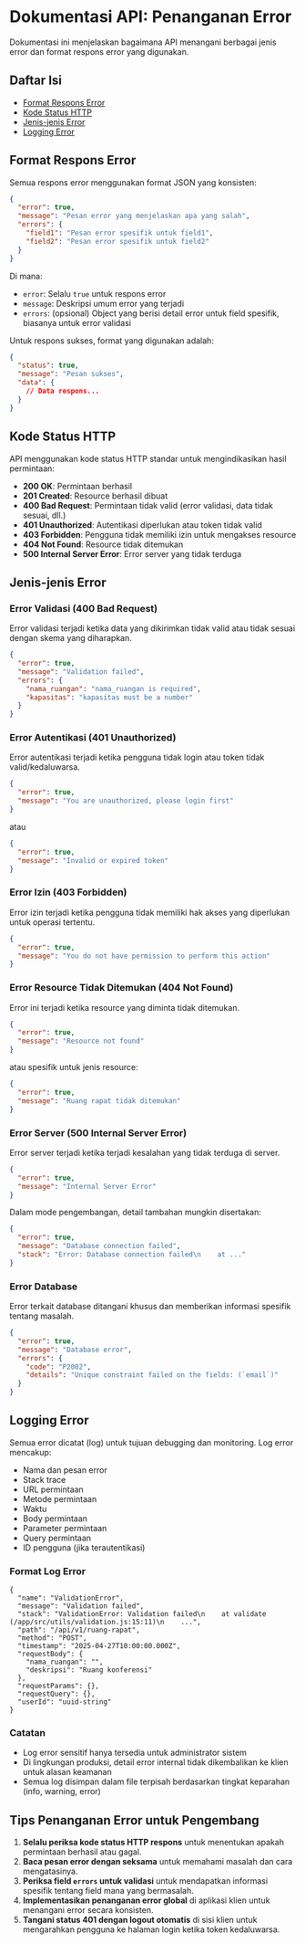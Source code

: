 # Dokumentasi API: Penanganan Error

Dokumentasi ini menjelaskan bagaimana API menangani berbagai jenis error dan format respons error yang digunakan.

## Daftar Isi

- [Format Respons Error](#format-respons-error)
- [Kode Status HTTP](#kode-status-http)
- [Jenis-jenis Error](#jenis-jenis-error)
- [Logging Error](#logging-error)

## Format Respons Error

Semua respons error menggunakan format JSON yang konsisten:

```json
{
  "error": true,
  "message": "Pesan error yang menjelaskan apa yang salah",
  "errors": {
    "field1": "Pesan error spesifik untuk field1",
    "field2": "Pesan error spesifik untuk field2"
  }
}
```

Di mana:
- `error`: Selalu `true` untuk respons error
- `message`: Deskripsi umum error yang terjadi
- `errors`: (opsional) Object yang berisi detail error untuk field spesifik, biasanya untuk error validasi

Untuk respons sukses, format yang digunakan adalah:

```json
{
  "status": true,
  "message": "Pesan sukses",
  "data": {
    // Data respons...
  }
}
```

## Kode Status HTTP

API menggunakan kode status HTTP standar untuk mengindikasikan hasil permintaan:

- **200 OK**: Permintaan berhasil
- **201 Created**: Resource berhasil dibuat
- **400 Bad Request**: Permintaan tidak valid (error validasi, data tidak sesuai, dll.)
- **401 Unauthorized**: Autentikasi diperlukan atau token tidak valid
- **403 Forbidden**: Pengguna tidak memiliki izin untuk mengakses resource
- **404 Not Found**: Resource tidak ditemukan
- **500 Internal Server Error**: Error server yang tidak terduga

## Jenis-jenis Error

### Error Validasi (400 Bad Request)

Error validasi terjadi ketika data yang dikirimkan tidak valid atau tidak sesuai dengan skema yang diharapkan.

```json
{
  "error": true,
  "message": "Validation failed",
  "errors": {
    "nama_ruangan": "nama_ruangan is required",
    "kapasitas": "kapasitas must be a number"
  }
}
```

### Error Autentikasi (401 Unauthorized)

Error autentikasi terjadi ketika pengguna tidak login atau token tidak valid/kedaluwarsa.

```json
{
  "error": true,
  "message": "You are unauthorized, please login first"
}
```

atau

```json
{
  "error": true,
  "message": "Invalid or expired token"
}
```

### Error Izin (403 Forbidden)

Error izin terjadi ketika pengguna tidak memiliki hak akses yang diperlukan untuk operasi tertentu.

```json
{
  "error": true,
  "message": "You do not have permission to perform this action"
}
```

### Error Resource Tidak Ditemukan (404 Not Found)

Error ini terjadi ketika resource yang diminta tidak ditemukan.

```json
{
  "error": true,
  "message": "Resource not found"
}
```

atau spesifik untuk jenis resource:

```json
{
  "error": true,
  "message": "Ruang rapat tidak ditemukan"
}
```

### Error Server (500 Internal Server Error)

Error server terjadi ketika terjadi kesalahan yang tidak terduga di server.

```json
{
  "error": true,
  "message": "Internal Server Error"
}
```

Dalam mode pengembangan, detail tambahan mungkin disertakan:

```json
{
  "error": true,
  "message": "Database connection failed",
  "stack": "Error: Database connection failed\n    at ..."
}
```

### Error Database

Error terkait database ditangani khusus dan memberikan informasi spesifik tentang masalah.

```json
{
  "error": true,
  "message": "Database error",
  "errors": {
    "code": "P2002",
    "details": "Unique constraint failed on the fields: (`email`)"
  }
}
```

## Logging Error

Semua error dicatat (log) untuk tujuan debugging dan monitoring. Log error mencakup:

- Nama dan pesan error
- Stack trace
- URL permintaan
- Metode permintaan
- Waktu
- Body permintaan
- Parameter permintaan
- Query permintaan
- ID pengguna (jika terautentikasi)

### Format Log Error

```
{
  "name": "ValidationError",
  "message": "Validation failed",
  "stack": "ValidationError: Validation failed\n    at validate (/app/src/utils/validation.js:15:11)\n    ...",
  "path": "/api/v1/ruang-rapat",
  "method": "POST",
  "timestamp": "2025-04-27T10:00:00.000Z",
  "requestBody": {
    "nama_ruangan": "",
    "deskripsi": "Ruang konferensi"
  },
  "requestParams": {},
  "requestQuery": {},
  "userId": "uuid-string"
}
```

### Catatan

- Log error sensitif hanya tersedia untuk administrator sistem
- Di lingkungan produksi, detail error internal tidak dikembalikan ke klien untuk alasan keamanan
- Semua log disimpan dalam file terpisah berdasarkan tingkat keparahan (info, warning, error)

## Tips Penanganan Error untuk Pengembang

1. **Selalu periksa kode status HTTP respons** untuk menentukan apakah permintaan berhasil atau gagal.
2. **Baca pesan error dengan seksama** untuk memahami masalah dan cara mengatasinya.
3. **Periksa field `errors` untuk validasi** untuk mendapatkan informasi spesifik tentang field mana yang bermasalah.
4. **Implementasikan penanganan error global** di aplikasi klien untuk menangani error secara konsisten.
5. **Tangani status 401 dengan logout otomatis** di sisi klien untuk mengarahkan pengguna ke halaman login ketika token kedaluwarsa.
